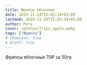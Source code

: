 ```yaml
---
title: Фрипсы яблочные
date: 2019-11-24T15:02:34+03:00
lastmod: 2019-11-24T15:02:34+03:00
author: Рита
cover: /photos/frips_apple.webp
tags: ["Фрипсы"]
# showcase: true
# draft: true
---
```


Фрипсы яблочные 70₽ за 50гр
